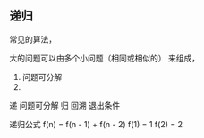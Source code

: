 ## 递归
常见的算法，

大的问题可以由多个小问题（相同或相似的） 来组成，
1. 问题可分解
2. 

递    问题可分解
归    回溯 退出条件

递归公式  f(n) = f(n - 1) + f(n - 2)
f(1) = 1  f(2) = 2
